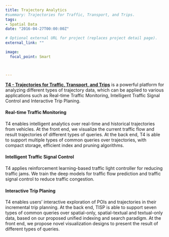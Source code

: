 ```yaml
---
title: Trajectory Analytics
#summary: Trajectories for Traffic, Transport, and Trips.
tags:
- Spatial Data
date: "2016-04-27T00:00:00Z"

# Optional external URL for project (replaces project detail page).
external_link: ""

image:
  focal_point: Smart



---
```


[**T4 - Trajectories for Traffic, Transport, and Trips**](https://t4research.github.io/) is a powerful platform for analyzing different types of trajectory data, which can be applied to various applications such as Real-time Traffic Monitoring, Intelligent Traffic Signal Control and Interactive Trip Planing.

#### Real-time Traffic Monitoring
T4 enables intelligent analytics over real-time and historical trajectories from vehicles. At the front end, we visualize the current traffic flow and result trajectories of different types of queries. At the back end, T4 is able to support multiple types of common queries over trajectories, with compact storage, efficient index and pruning algorithms.

#### Intelligent Traffic Signal Control
T4 applies reinforcement learning-based traffic light controller for reducing traffic jams. We train the deep models for traffic flow prediction and traffic signal control to reduce traffic congestion.

#### Interactive Trip Planing
T4 enables users’ interactive exploration of POIs and trajectories in their incremental trip planning. At the back end, TISP is able to support seven types of common queries over spatial-only, spatial-textual and textual-only data, based on our proposed unified indexing and search paradigm. At the front end, we propose novel visualization designs to present the result of different types of queries.